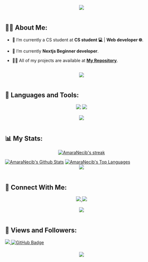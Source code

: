 <div align="center">
    <img src="https://readme-typing-svg.herokuapp.com/?font=Righteous&size=35&center=true&vCenter=true&width=500&height=70&duration=4000&lines=Hi+There!+👋;+I'm+Amara+Necib!+😎;" />
</div>

<br>

## 🙋‍♂️ About Me:

- 🔭 I’m currently a CS student at **CS student 💻** | **Web developer 🌐**.

- 🌱 I’m currently **Nextjs Beginner developer**.

- 👨‍💻 All of my projects are available at **[My Repository](https://github.com/AmaraNecib?page=1&tab=repositories)**.

<br>
<div align="center">
    <img src="https://user-images.githubusercontent.com/73097560/115834477-dbab4500-a447-11eb-908a-139a6edaec5c.gif" />
</div>
<br>

## 🚀 Languages and Tools:
<div align="center">
    <img src="https://skillicons.dev/icons?i=js,html,css,tailwindcss,react,nextjs,cpp" />
    <img src="https://skillicons.dev/icons?i=github,vscode,figma,postman" /><br>
</div>

<br>
<div align="center">
    <img src="https://user-images.githubusercontent.com/73097560/115834477-dbab4500-a447-11eb-908a-139a6edaec5c.gif" />
</div>
<br>

## 📊 My Stats:

<p align="center">
    <a href="https://github.com/AmaraNecib/github-readme-streak-stats">
        <img title="🔥 Get streak stats for your profile at git.io/streak-stats" alt="AmaraNecib's streak" src="https://github-readme-streak-stats.herokuapp.com/?user=AmaraNecib&theme=black-ice&hide_border=true&stroke=0000&background=060A0CD0"/>
    </a>
</p>
<a href="https://github.com/AmaraNecib/github-readme-stats"><img alt="AmaraNecib's Github Stats" src="https://github-readme-stats.vercel.app/api?username=AmaraNecib&show_icons=true&count_private=true&theme=react&hide_border=true&bg_color=0D1117" /></a>
<a href="https://github.com/AmaraNecib/github-readme-stats"><img alt="AmaraNecib's Top Languages" src="https://github-readme-stats.vercel.app/api/top-langs/?username=AmaraNecib&langs_count=8&count_private=true&layout=compact&theme=react&hide_border=true&bg_color=0D1117" /></a>

<br>
<div align="center">
    <img src="https://user-images.githubusercontent.com/73097560/115834477-dbab4500-a447-11eb-908a-139a6edaec5c.gif" />
</div>
<br>

## 🤝 Connect With Me:

<div align="center">
    <a href="https://www.linkedin.com/in/amaranecib/" target="_blank">
        <img src="https://img.shields.io/badge/LinkedIn-0077B5?style=for-the-badge&logo=linkedin&logoColor=white" target="_blank" />
    </a>
  <a href="mailto:amaracoder39@gmail.com">
    <img src="https://img.shields.io/badge/Gmail-333333?style=for-the-badge&logo=gmail&logoColor=red" />
  </a>
</div>

<br>
<div align="center">
    <img src="https://user-images.githubusercontent.com/73097560/115834477-dbab4500-a447-11eb-908a-139a6edaec5c.gif" />
</div>
<br>

## 💜 Views and Followers:

<a href="https://github.com/AmaraNecib/github-profile-views-counter">
    <img src="https://komarev.com/ghpvc/?username=AmmarAgeeza">
</a>
<a href="https://github.com/AmaraNecib?tab=followers"><img src="https://img.shields.io/github/followers/AmaraNecib?label=Followers&style=social" alt="GitHub Badge"></a>
<h3 align="center">
    <img src="https://readme-typing-svg.herokuapp.com/?font=Righteous&size=25&center=true&vCenter=true&width=500&height=70&duration=4000&lines=Thanks+for+visiting!+❤️;+Shoot+me+a+message+on+Linkedin!;I'm+Long+Life+Learner">
</h3>

<br/>
